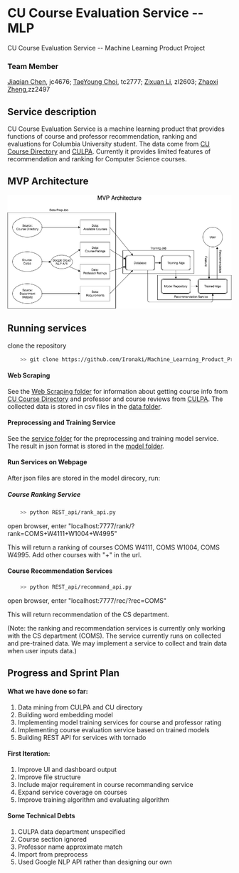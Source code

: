 # CU Course Evaluation Service -- MLP
CU Course Evaluation Service -- Machine Learning Product Project

### Team Member
[Jiaqian Chen](https://github.com/Achyles), jc4676;
[TaeYoung Choi](https://github.com/taeyoung-choi), tc2777;
[Zixuan Li](https://github.com/Ironaki), zl2603;
[Zhaoxi Zheng](https://github.com/zhengzhaoxisysu),zz2497

## Service description

CU Course Evaluation Service is a machine learning product that provides functions of course and professor recommendation, ranking and evaluations for Columbia University student. The data come from [CU Course Directory](http://www.columbia.edu/cu/bulletin/uwb/) and  [CULPA](http://culpa.info/). Currently it provides limited features of recommendation and ranking for Computer Science courses.

## MVP Architecture
![MVP Architecture](./data/mvp.png)

## Running services

clone the repository

``` bash
    >> git clone https://github.com/Ironaki/Machine_Learning_Product_Project.git
```

#### Web Scraping 
See the [Web Scraping folder](./Web_Scraping) for information about getting course info from [CU Course Directory](http://www.columbia.edu/cu/bulletin/uwb/) and professor and course reviews from [CULPA](http://culpa.info/). The collected data is stored in csv files in the [data folder](./data).

#### Preprocessing and Training Service

See the [service folder](./service) for the preprocessing and training model service. The result in json format is stored in the [model folder](./model).

#### Run Services on Webpage

After json files are stored in the model direcory, run:

##### Course Ranking Service

``` bash
    >> python REST_api/rank_api.py
```

open browser, enter "localhost:7777/rank/?rank=COMS+W4111+W1004+W4995"

This will return a ranking of courses COMS W4111, COMS W1004, COMS W4995. Add other courses with "+" in the url.

#### Course Recommendation Services

``` bash
    >> python REST_api/recommand_api.py
```

open browser, enter "localhost:7777/rec/?rec=COMS"

This will return recommendation of the CS department.

(Note: the ranking and recommendation services is currently only working with the CS department (COMS).
The service currently runs on collected and pre-trained data. We may implement a service to collect and train data when user inputs data.)

## Progress and Sprint Plan

#### What we have done so far:

1. Data mining from CULPA and CU directory
2. Building word embedding model
3. Implementing model training services for course and professor rating
4. Implementing course evaluation service based on trained models
5. Building REST API for services with tornado

#### First Iteration:

1. Improve UI and dashboard output
2. Improve file structure
3. Include major requirement in course recommanding service
4. Expand service coverage on courses
5. Improve training algorithm and evaluating algorithm

#### Some Technical Debts

1. CULPA data department unspecified
2. Course section ignored
3. Professor name approximate match
4. Import from preprocess
5. Used Google NLP API rather than designing our own
